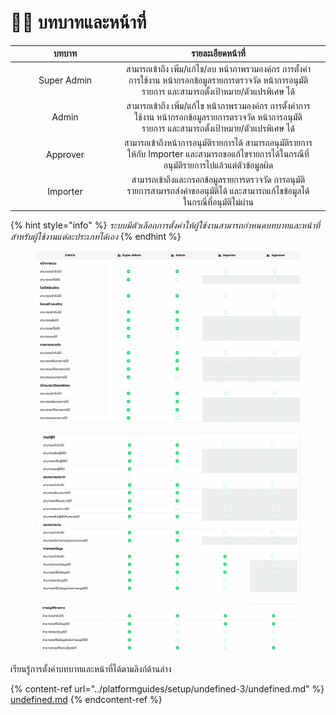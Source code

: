 # 👩🔧 บทบาทและหน้าที่

<table><thead><tr><th width="161" align="center">บทบาท</th><th align="center">รายละเอียดหน้าที่</th><th data-hidden></th></tr></thead><tbody><tr><td align="center">Super Admin</td><td align="center">สามารถเข้าถึง เพิ่ม/แก้ไข/ลบ หน้าภาพรวมองค์กร การตั้งค่าการใช้งาน หน้ากรอกข้อมูลรายการตรวจวัด หน้าการอนุมัติรายการ และสามารถตั้งเป้าหมาย/ตัวแปรพิเศษ ได้</td><td></td></tr><tr><td align="center">Admin</td><td align="center">สามารถเข้าถึง เพิ่ม/แก้ไข หน้าภาพรวมองค์กร การตั้งค่าการใช้งาน หน้ากรอกข้อมูลรายการตรวจวัด หน้าการอนุมัติรายการ และสามารถตั้งเป้าหมาย/ตัวแปรพิเศษ ได้</td><td></td></tr><tr><td align="center">Approver</td><td align="center">สามารถเข้าถึงหน้าการอนุมัติรายการได้ สามารถอนุมัติรายการให้กับ Importer และสามารถขอแก้ไขรายการได้ในกรณีที่ อนุมัติรายการไปแล้วแต่ตัวข้อมูลผิด</td><td></td></tr><tr><td align="center">Importer</td><td align="center">สามารถเข้าถึงและกรอกข้อมูลรายการตรวจวัด การอนุมัติรายการสามารถส่งคำขออนุมัติได้ และสามารถแก้ไขข้อมูลได้ในกรณี่ที่อนุมัติไม่ผ่าน</td><td></td></tr></tbody></table>

{% hint style="info" %}
_ระบบมีตัวเลือกการตั้งค่าให้ผู้ใช้งานสามารถกำหนดบทบาทและหน้าที่สำหรับผู้ใช้งานแต่ละประเภทได้เอง_
{% endhint %}

<figure><img src="../.gitbook/assets/image (13) (1).png" alt=""><figcaption></figcaption></figure>

<figure><img src="../.gitbook/assets/image (37).png" alt=""><figcaption></figcaption></figure>

<figure><img src="../.gitbook/assets/image (88).png" alt=""><figcaption></figcaption></figure>

เรียนรู้การตั้งค่าบทบาทและหน้าที่ได้ตามลิงก์ด้านล่าง

{% content-ref url="../platformguides/setup/undefined-3/undefined.md" %}
[undefined.md](../platformguides/setup/undefined-3/undefined.md)
{% endcontent-ref %}
